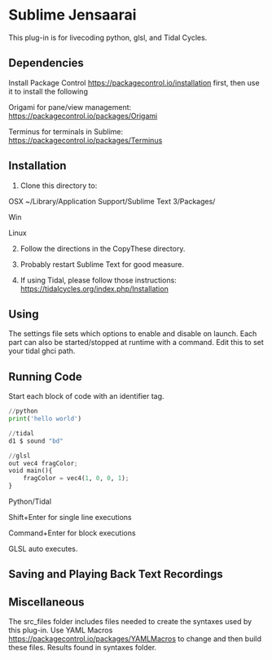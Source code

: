 # Sublime Jensaarai

This plug-in is for livecoding python, glsl, and Tidal Cycles.

## Dependencies
Install Package Control https://packagecontrol.io/installation first, then use it to install the following

Origami for pane/view management: https://packagecontrol.io/packages/Origami

Terminus for terminals in Sublime: https://packagecontrol.io/packages/Terminus


## Installation
1. Clone this directory to:

OSX
~/Library/Application Support/Sublime Text 3/Packages/

Win

Linux

2. Follow the directions in the CopyThese directory.

3. Probably restart Sublime Text for good measure.

4. If using Tidal, please follow those instructions: https://tidalcycles.org/index.php/Installation

## Using
The settings file sets which options to enable and disable on launch. Each part can also be started/stopped at runtime with a command. Edit this to set your tidal ghci path. 

## Running Code
Start each block of code with an identifier tag.

```python
//python
print('hello world')

//tidal
d1 $ sound "bd"

//glsl
out vec4 fragColor;
void main(){
    fragColor = vec4(1, 0, 0, 1);
}
```

Python/Tidal

Shift+Enter for single line executions

Command+Enter for block executions

GLSL auto executes.

## Saving and Playing Back Text Recordings



## Miscellaneous

The src_files folder includes files needed to create the syntaxes used by this plug-in. Use YAML Macros https://packagecontrol.io/packages/YAMLMacros to change and then build these files. Results found in syntaxes folder. 



